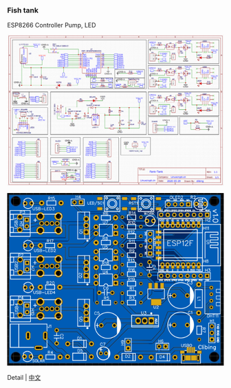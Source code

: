 ### Fish tank

ESP8266 Controller Pump, LED

![](./doc/CircuitDiagram.png)

![](./doc/pcb.png)

Detail | [中文](./README_CN.md) 
